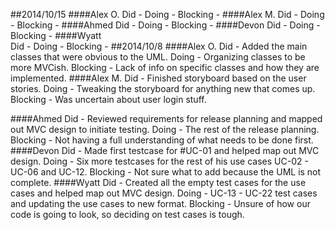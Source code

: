 ##2014/10/15
####Alex O.
	Did 		-
	Doing		-
	Blocking	-
####Alex M.
	Did 		-
	Doing		-
	Blocking	-
####Ahmed
	Did 		-
	Doing		-
	Blocking	-
####Devon
	Did 		-
	Doing		-
	Blocking	-
####Wyatt	
	Did 		-
	Doing		-
	Blocking	-
##2014/10/8
####Alex O.
	Did 		- Added the main classes that were obvious to the UML. 
	Doing 		- Organizing classes to be more MVCish.
	Blocking 	- Lack of info on specific classes and how they are implemented.
####Alex M.
	Did 		- Finished storyboard based on the user stories.
	Doing		- Tweaking the storyboard for anything new that comes up.
	Blocking	- Was uncertain about user login stuff.
	
####Ahmed
	Did 		- Reviewed requirements for release planning and mapped out MVC 
				design to initiate testing.
	Doing		- The rest of the release planning.
	Blocking	- Not having a full understanding of what needs to be done first.
####Devon
	Did 		- Made first testcase for #UC-01 and helped map out MVC design.
	Doing		- Six more testcases for the rest of his use cases UC-02 - UC-06
				and UC-12.
	Blocking	- Not sure what to add because the UML is not complete.
####Wyatt
	Did 		- Created all the empty test cases for the use cases and helped map
				out MVC design.
	Doing		- UC-13 - UC-22 test cases and updating the use cases to new format.
	Blocking	- Unsure of how our code is going to look, so deciding on test cases
				is tough.